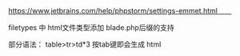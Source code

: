 

https://www.jetbrains.com/help/phpstorm/settings-emmet.html　　

filetypes 中 html文件类型添加 blade.php后缀的支持  　　

部分语法： table>tr>td*3  按tab键即会生成  html 　　
